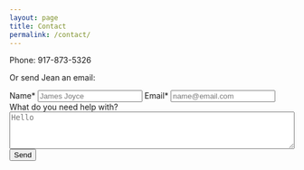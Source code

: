 ```yaml
---
layout: page
title: Contact
permalink: /contact/
---
```

Phone:  917-873-5326

Or send Jean an email:

<form action="https://formspree.io/jsnhff@gmail.com"
method="POST">
    <label for="name">Name*</label>
    <input type="text" name="name" placeholder="James Joyce" class="block mb1 field">
    <label for="email">Email*</label>
    <input type="email" name="_replyto" placeholder="name@email.com" class="block mb1 field">
    <label for="information">What do you need help with?</label>
    <textarea rows="4" cols="50" name="information" placeholder="Hello" class="block mb1 field border-box" style="width:100%;"></textarea>
    <!-- Hidden inputs that help send the user to a nice thank you page
         and set the subject so filtering is easy. -->
    <!-- CHANGE THIS IN PRODUCTION -->
    <input type="hidden" name="_next" value="//127.0.0.1:4000/thanks/" />
    <input type="hidden" name="_subject" value="New editing request!" />
    <input type="text" name="_gotcha" style="display:none" />
    <input type="submit" value="Send" class="btn btn-primary mt1">
</form>
